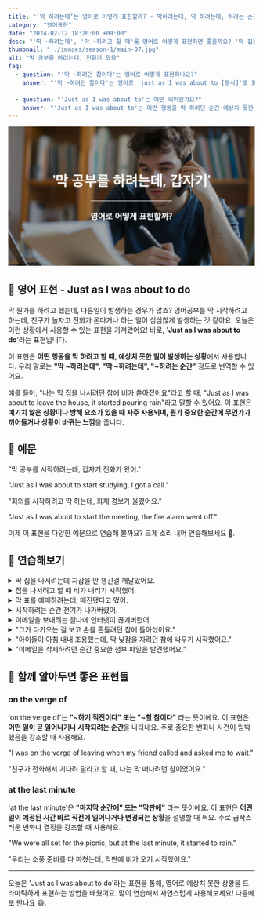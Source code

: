 ```yaml
---
title: "‘막 하려는데’는 영어로 어떻게 표현할까? - 막하려는데, 딱 하려는데, 하려는 순간"
category: "영어표현"
date: "2024-02-12 18:20:00 +09:00"
desc: "'딱 ~하려는데', '막 ~하려고 할 때'를 영어로 어떻게 표현하면 좋을까요? '막 집을 나서려는데 비가 오기 시작했어.', '막 요리를 시작하려는데 친구가 놀러 왔어.' 등을 영어로 표현하는 법을 배워봅시다."
thumbnail: "../images/season-1/main-07.jpg"
alt: "막 공부를 하려는데, 전화가 왔음"
faq:
  - question: "'막 ~하려던 참이다'는 영어로 어떻게 표현하나요?"
    answer: "'막 ~하려던 참이다'는 영어로 'just as I was about to [동사]'로 표현할 수 있습니다. 이 표현은 어떤 일을 막 하려고 할 때 예상치 못한 일이 발생하는 상황을 나타냅니다. 예를 들어, '나는 막 집을 나서려던 참에 비가 쏟아졌어요'는 'Just as I was about to leave the house, it started pouring rain'으로 표현할 수 있습니다."

  - question: "'Just as I was about to'는 어떤 의미인가요?"
    answer: "'Just as I was about to'는 어떤 행동을 막 하려던 순간 예상치 못한 일이 발생했음을 나타내는 표현입니다. 계획이 방해받거나 상황이 갑자기 변할 때 주로 사용됩니다. 예를들어 'Just as I was about to send an email, the internet went down.'는 '이메일을 보내려는 찰나에 인터넷이 끊겨버렸어.'라는 의미입니다."
---
```


![막 하려는데 영어표현](../images/season-1/main-07.jpg)

## 🌟 영어 표현 - Just as I was about to do

막 뭔가를 하려고 했는데, 다른일이 발생하는 경우가 많죠? 영어공부를 막 시작하려고 하는데, 친구가 놀자고 전화가 온다거나 하는 일이 심심찮게 발생하는 것 같아요. 오늘은 이런 상황에서 사용할 수 있는 표현을 가져왔어요! 바로, '**Just as I was about to do**'라는 표현입니다.

이 표현은 **어떤 행동을 막 하려고 할 때, 예상치 못한 일이 발생하는 상황**에서 사용합니다. 우리 말로는 **"막 ~하려는데", "딱 ~하려는데", "~하려는 순간"** 정도로 번역할 수 있어요.

예를 들어, "나는 막 집을 나서려던 참에 비가 쏟아졌어요"라고 할 때, "Just as I was about to leave the house, it started pouring rain"라고 말할 수 있어요. 이 표현은 **예기치 않은 상황이나 방해 요소가 있을 때 자주 사용되며, 뭔가 중요한 순간에 무언가가 끼어들거나 상황이 바뀌는 느낌**을 줍니다.

## 📖 예문

"막 공부를 시작하려는데, 갑자기 전화가 왔어."

"Just as I was about to start studying, I got a call."

"회의를 시작하려고 딱 하는데, 화재 경보가 울렸어요."

"Just as I was about to start the meeting, the fire alarm went off."

이제 이 표현을 다양한 예문으로 연습해 볼까요? 크게 소리 내어 연습해보세요 🚀.

## 💬 연습해보기

<details>
  <summary>딱 집을 나서려는데 지갑을 안 챙긴걸 깨달았어요.</summary>
  <span>Just as I was about to leave the house, I realized I <a href="/blog/in-english/023.forget/">had forgotten</a> my wallet.</span>
</details>

<details>
 <summary>집을 나서려고 할 때 비가 내리기 시작했어.</summary>
  <span>Just as I was about to leave home, it started to rain.</span>
</details>

<details>
  <summary>막 표를 예매하려는데, 매진됐다고 떴어.
  </summary>
  <span>Just as I was about to book the tickets, it showed they were sold out.
  </span>
</details>

<details>
  <summary>시작하려는 순간 전기가 나가버렸어.
  </summary>
  <span>Just as I was about to start, the power went out.
  </span>
</details>

<details>
  <summary>이메일을 보내려는 찰나에 인터넷이 끊겨버렸어.
  </summary>
  <span>Just as I was about to send an email, the internet went down.
  </span>
</details>

<details>
<summary>"그가 다가오는 걸 보고 손을 흔들려던 참에 돌아섰어요."</summary>
<span>"I saw him coming toward me, and just as I was about to wave, he turned away."</span>
</details>

<details>
<summary>"아이들이 아침 내내 조용했는데, 막 낮잠을 자려던 참에 싸우기 시작했어요."</summary>
<span>"The kids were quiet all morning, but just as I was about to take a nap, they started fighting."</span>
</details>

<details>
<summary>"이메일을 삭제하려던 순간 중요한 첨부 파일을 발견했어요."</summary>
<span>"Just as I was about to delete the email, I <a href="/blog/in-english/061.notice/">noticed</a> an important attachment."</span>
</details>

## 🤝 함께 알아두면 좋은 표현들

### on the verge of

'on the verge of'는 **"~하기 직전이다" 또는 "~할 참이다"** 라는 뜻이에요. 이 표현은 **어떤 일이 곧 일어나거나 시작되려는 순간**을 나타내요. 주로 중요한 변화나 사건이 임박했음을 강조할 때 사용해요.

"I was on the verge of leaving when my friend called and asked me to wait."

"친구가 전화해서 기다려 달라고 할 때, 나는 막 떠나려던 참이었어요."

### at the last minute

'at the last minute'은 **"마지막 순간에" 또는 "막판에"** 라는 뜻이에요. 이 표현은 **어떤 일이 예정된 시간 바로 직전에 일어나거나 변경되는 상황**을 설명할 때 써요. 주로 급작스러운 변화나 결정을 강조할 때 사용해요.

"We were all set for the picnic, but at the last minute, it started to rain."

"우리는 소풍 준비를 다 마쳤는데, 막판에 비가 오기 시작했어요."

---

오늘은 'Just as I was about to do'라는 표현을 통해, 영어로 예상치 못한 상황을 드라마틱하게 표현하는 방법을 배웠어요. 많이 연습해서 자연스럽게 사용해보세요! 다음에 또 만나요 😃.
